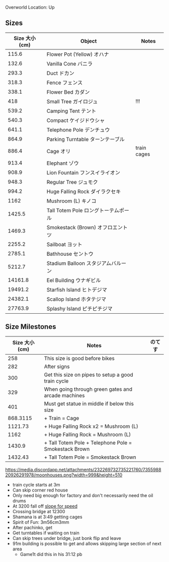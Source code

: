 Overworld Location: Up

Sizes
---
| Size 大小 (cm) | Object            | Notes       |
| --------- | ----------------- | ----------- |
| 115.6     | Flower Pot (Yellow) オハナ         |             |
| 132.6     | Vanilla Cone バニラ     |             |
| 293.3     | Duct ドカン             |             |
| 318.3     | Fence フェンス            |             |
| 338.1     | Flower Bed カダン       |             |
| 418       | Small Tree ガイロジュ       | !!!         |
| 539.2     | Camping Tent テント     |             |
| 540.3     | Compact ケイジドウシャ          |             |
| 641.1     | Telephone Pole デンチュウ   |             |
| 864.9     | Parking Turntable ターンテーブル |             |
| 886.4     | Cage オリ             | train cages |
| 913.4     | Elephant ゾウ         |             |
| 908.9     | Lion Fountain フンスイライオン    |             |
| 948.3     | Regular Tree ジュモク     |             |
| 994.2     | Huge Falling Rock ダイラクセキ |             |
| 1162      | Mushroom (L) キノコ     |             |
| 1425.5    | Tall Totem Pole ロングトーテムポール  |             |
| 1469.3    | Smokestack (Brown) オフロエントツ  |             |
| 2255.2    | Sailboat ヨット         |             |
| 2785.1    | Bathhouse セントウ        |             |
| 5212.7    | Stadium Balloon スタジアムバルーン  |             |
| 14161.8   | Eel Building ウナギビル     |             |
| 19491.2   | Starfish Island ヒトデジマ  |             |
| 24382.1   | Scallop Island ホタテジマ   |             |
| 27763.9   | Splashy Island ピチピチジマ   |             |

Size Milestones
---
| Size 大小 (cm) | Notes                                                 |  のてす   |
| --------- | ----------------------------------------------------- | --- |
| 258       | This size is good before bikes                        |     |
| 282       | After signs                                           |     |
| 300       | Get this size on pipes to setup a good train cycle    |     |
| 329       | When going through green gates and arcade machines    |     |
| 401       | Must get statue in middle if below this size          |     |
| 868.3115  | + Train = Cage                                        |     |
| 1121.73   | + Huge Falling Rock x2 = Mushroom (L)                 |     |
| 1162      | + Huge Falling Rock = Mushroom (L)                    |     |
| 1430.9    | + Tall Totem Pole + Telephone Pole = Smokestack Brown |     |
| 1432.43   | + Tall Totem Pole = Smokestack Brown                  |     |

https://media.discordapp.net/attachments/232269732735221760/735598820926291978/moonhouses.png?width=999&height=510

- train cycle starts at 3m
- Can skip corner red house
- Only need big enough for factory and don't necessarily need the oil drums
- At 3200 fall off [slope for speed](https://clips.twitch.tv/RoughPiercingChamoisSuperVinlin-bEkIhEZXIOKjk8KS)
- Crossing bridge at 12300
- Shamana is at 3:49 getting cages
- Spirit of Fun: 3m56cm3mm
- After pachinko, get 
- Get turntables if waiting on train
- Can skip trees under bridge, just bonk flip and leave
- 91m building is possible to get and allows skipping large section of next area
	- Game1t did this in his 31:12 pb
